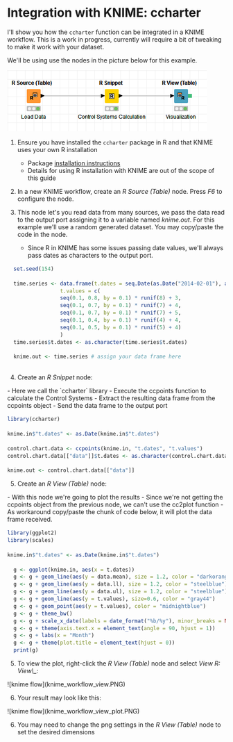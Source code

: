 
Integration with KNIME: ccharter
================================

I'll show you how the `ccharter` function can be integrated in a KNIME workflow. This is a work in progress, currently will require a bit of tweaking to make it work with your dataset.

We'll be using use the nodes in the picture below for this example.

![knime flow](knime_workflow.PNG)

1.  Ensure you have installed the `ccharter` package in R and that KNIME uses your own R installation
    -   Package [installation instructions](https://github.com/jbaxx/ccharter)
    -   Details for using R installation with KNIME are out of the scope of this guide

2.  In a new KNIME workflow, create an *R Source (Table)* node. Press *F6* to configure the node.
3.  This node let's you read data from many sources, we pass the data read to the output port assigning it to a variable named *knime.out*. For this example we'll use a random generated dataset. You may copy/paste the code in the node.
    -   Since R in KNIME has some issues passing date values, we'll always pass dates as characters to the output port.

``` r
  set.seed(154)
  
  time.series <- data.frame(t.dates = seq.Date(as.Date("2014-02-01"), as.Date("2016-08-01"), "month"),
                 t.values = c(
                 seq(0.1, 0.8, by = 0.1) * runif(8) + 3,
                 seq(0.1, 0.7, by = 0.1) * runif(7) + 4,
                 seq(0.1, 0.7, by = 0.1) * runif(7) + 5,
                 seq(0.1, 0.4, by = 0.1) * runif(4) + 4,
                 seq(0.1, 0.5, by = 0.1) * runif(5) + 4)
                 )
  time.series$t.dates <- as.character(time.series$t.dates)
  
  knime.out <- time.series # assign your data frame here
  
```

<ol start="4">
<li>
Create an <i>R Snippet</i> node:
</li>
</ol>
-   Here we call the `ccharter` library
-   Execute the ccpoints function to calculate the Control Systems
-   Extract the resulting data frame from the ccpoints object
-   Send the data frame to the output port

``` r
library(ccharter)

knime.in$"t.dates" <- as.Date(knime.in$"t.dates")

control.chart.data <- ccpoints(knime.in, "t.dates", "t.values")
control.chart.data[["data"]]$t.dates <- as.character(control.chart.data[["data"]]$t.dates)

knime.out <- control.chart.data[["data"]]
```

<ol start="5">
<li>
Create an <i>R View (Table)</i> node:
</li>
</ol>
-   With this node we're going to plot the results
-   Since we're not getting the ccpoints object from the previous node, we can't use the cc2plot function
-   As workaround copy/paste the chunk of code below, it will plot the data frame received.

``` r
library(ggplot2)
library(scales)

knime.in$"t.dates" <- as.Date(knime.in$"t.dates")

  g <- ggplot(knime.in, aes(x = t.dates))
  g <- g + geom_line(aes(y = data.mean), size = 1.2, color = "darkorange")
  g <- g + geom_line(aes(y = data.ll), size = 1.2, color = "steelblue")
  g <- g + geom_line(aes(y = data.ul), size = 1.2, color = "steelblue")
  g <- g + geom_line(aes(y = t.values), size=0.6, color = "gray44")
  g <- g + geom_point(aes(y = t.values), color = "midnightblue")
  g <- g + theme_bw()
  g <- g + scale_x_date(labels = date_format("%b/%y"), minor_breaks = NULL, breaks = date_breaks("month"))
  g <- g + theme(axis.text.x = element_text(angle = 90, hjust = 1))
  g <- g + labs(x = "Month")
  g <- g + theme(plot.title = element_text(hjust = 0))
  print(g)
```

<ol start="5">
<li>
To view the plot, right-click the <i>R View (Table)</i> node and select <i>View R: View\_:</i>
</li>
</ol>
![knime flow](knime_workflow_view.PNG)

<ol start="6">
<li>
Your result may look like this:
</li>
</ol>
![knime flow](knime_workflow_view_plot.PNG)

<ol start="6">
<li>
You may need to change the png settings in the <i>R View (Table)</i> node to set the desired dimensions
</li>
</ol>
